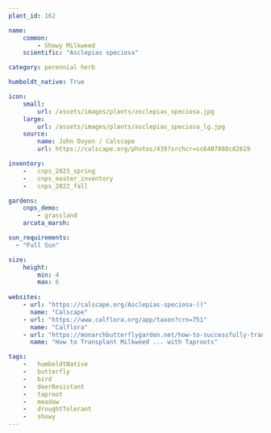 ```yaml
---
plant_id: 162 

name: 
    common: 
        - Showy Milkweed   
    scientific: "Asclepias speciosa"   

category: perennial herb

humboldt_native: True

icon: 
    small: 
        url: /assets/images/plants/asclepias_speciosa.jpg 
    large: 
        url: /assets/images/plants/asclepias_speciosa_lg.jpg 
    source: 
        name: John Doyen / Calscape
        url: https://calscape.org/photos/439?srchcr=sc6407888c82619 

inventory: 
    -   cnps_2023_spring
    -   cnps_master_inventory
    -   cnps_2022_fall

gardens:
    cnps_demo:
        - grassland
    arcata_marsh:

sun_requirements:
  - "Full Sun"

size:
    height: 
        min: 4
        max: 6
 
websites:
    - url: "https://calscape.org/Asclepias-speciosa-()"
      name: "Calscape"
    - url: "https://www.calflora.org/app/taxon?crn=751"
      name: "Calflora"
    - url: "https://monarchbutterflygarden.net/how-to-successfully-transplant-milkweed-taproots/"
      name: "How to Transplant Milkweed ... with Taproots"

tags:  
    -   humboldtNative
    -   butterfly
    -   bird
    -   deerResistant
    -   taproot
    -   meadow
    -   droughtTolerant
    -   showy
---
```


